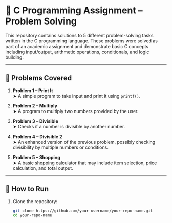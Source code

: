 # 🧠 C Programming Assignment – Problem Solving

This repository contains solutions to 5 different problem-solving tasks written in the C programming language. These problems were solved as part of an academic assignment and demonstrate basic C concepts including input/output, arithmetic operations, conditionals, and logic building.

---

## 📌 Problems Covered

1. **Problem 1 – Print It**  
   ➤ A simple program to take input and print it using `printf()`.

2. **Problem 2 – Multiply**  
   ➤ A program to multiply two numbers provided by the user.

3. **Problem 3 – Divisible**  
   ➤ Checks if a number is divisible by another number.

4. **Problem 4 – Divisible 2**  
   ➤ An enhanced version of the previous problem, possibly checking divisibility by multiple numbers or conditions.

5. **Problem 5 – Shopping**  
   ➤ A basic shopping calculator that may include item selection, price calculation, and total output.

---

## 🚀 How to Run

1. Clone the repository:
   ```bash
   git clone https://github.com/your-username/your-repo-name.git
   cd your-repo-name
